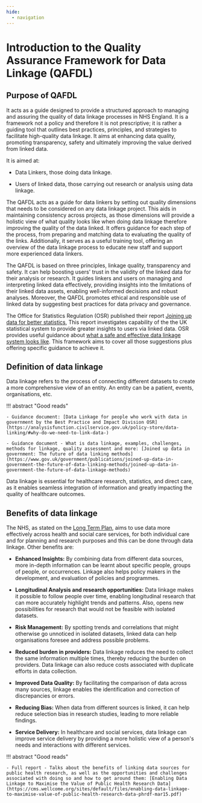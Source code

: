 ```yaml
---
hide:
  - navigation
---
```


# Introduction to the Quality Assurance Framework for Data Linkage (QAFDL)

## Purpose of QAFDL

It acts as a guide designed to provide a structured approach to managing and assuring the quality of data linkage processes in NHS England. It is a framework not a policy and therefore it is not prescriptive; it is rather a guiding tool that outlines best practices, principles, and strategies to facilitate high-quality data linkage. It aims at enhancing data quality, promoting transparency, safety and ultimately improving the value derived from linked data.

It is aimed at:

- Data Linkers, those doing data linkage.

- Users of linked data, those carrying out research or analysis using data linkage.

The QAFDL acts as a guide for data linkers by setting out quality dimensions that needs to be considered on any data linkage project. This aids in maintaining consistency across projects, as those dimensions will provide a holistic view of what quality looks like when doing data linkage therefore improving the quality of the data linked. It offers guidance for each step of the process, from preparing and matching data to evaluating the quality of the links. Additionally, it serves as a useful training tool, offering an overview of the data linkage process to educate new staff and support more experienced data linkers.

The QAFDL is based on three principles, linkage quality, transparency and safety. It can help boosting users' trust in the validity of the linked data for their analysis or research. It guides linkers and users on managing and interpreting linked data effectively, providing insights into the limitations of their linked data assets, enabling well-informed decisions and robust analyses. Moreover, the QAFDL promotes ethical and responsible use of linked data by suggesting best practices for data privacy and governance.

The Office for Statistics Regulation (OSR) published their report [Joining up data for better statistics](https://osr.statisticsauthority.gov.uk/publication/joining-up-data/), This report investigates capability of the the UK statistical system to provide greater insights to users via linked data. OSR provides useful guidance about [what a safe and effective data linkage system looks like](https://osr.statisticsauthority.gov.uk/wp-content/uploads/2018/09/Data-linking-v11-poster.pdf). This framework aims to cover all those suggestions plus offering specific guidance to achieve it.

## Definition of data linkage

Data linkage refers to the process of connecting different datasets to create a more comprehensive view of an entity. An entity can be a patient, events, organisations, etc.

!!! abstract "Good reads"

    - Guidance document: [Data Linkage for people who work with data in government by the Best Practice and Impact Division OSR](https://analysisfunction.civilservice.gov.uk/policy-store/data-linking/#why-do-we-need-to-link-data-)

    - Guidance document - What is data linkage, examples, challenges, methods for linkage, quality assessment and more: [Joined up data in government: The future of data linking methods](https://www.gov.uk/government/publications/joined-up-data-in-government-the-future-of-data-linking-methods/joined-up-data-in-government-the-future-of-data-linkage-methods)

Data linkage is essential for healthcare research, statistics, and direct care, as it enables seamless integration of information and greatly impacting the quality of healthcare outcomes.

## Benefits of data linkage

The NHS, as stated on the [Long Term Plan](https://www.longtermplan.nhs.uk/), aims to use data more effectively across health and social care services, for both individual care and for planning and research purposes and this can be done through data linkage. Other benefits are:

- **Enhanced Insights:** By combining data from different data sources, more in-depth information can be learnt about specific people, groups of people, or occurrences. Linkage also helps policy makers in the development, and evaluation of policies and programmes.

- **Longitudinal Analysis and research opportunities:** Data linkage makes it possible to follow people over time, enabling longitudinal research that can more accurately highlight trends and patterns. Also, opens new possibilities for research that would not be feasible with isolated datasets.

- **Risk Management:** By spotting trends and correlations that might otherwise go unnoticed in isolated datasets, linked data can help organisations foresee and address possible problems.

- **Reduced burden in providers:** Data linkage reduces the need to collect the same information multiple times, thereby reducing the burden on providers. Data linkage can also reduce costs associated with duplicate efforts in data collection.

- **Improved Data Quality:** By facilitating the comparison of data across many sources, linkage enables the identification and correction of discrepancies or errors.

- **Reducing Bias:** When data from different sources is linked, it can help reduce selection bias in research studies, leading to more reliable findings.

- **Service Delivery:** In healthcare and social services, data linkage can improve service delivery by providing a more holistic view of a person's needs and interactions with different services.

!!! abstract "Good reads"

    - Full report - Talks about the benefits of linking data sources for public health research, as well as the opportunities and challenges associated with doing so and how to get around them: [Enabling Data Linkage to Maximise the Value of Public Health Research Data](https://cms.wellcome.org/sites/default/files/enabling-data-linkage-to-maximise-value-of-public-health-research-data-phrdf-mar15.pdf)
